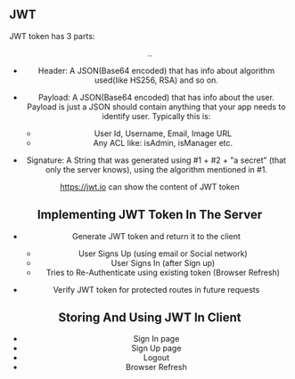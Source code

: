 ## JWT
JWT token has 3 parts: <header>.<payload>.<signature>

- Header: A JSON(Base64 encoded) that has info about algorithm used(like HS256, RSA) and so on.

- Payload: A JSON(Base64 encoded) that has info about the user. Payload is just a JSON should contain anything that your app needs to identify user.
Typically this is:
    - User Id, Username, Email, Image URL
    - Any ACL like: isAdmin, isManager etc.

- Signature: A String that was generated using #1 + #2 + "a secret” (that only the server knows), using the algorithm mentioned in #1.


https://jwt.io can show the content of JWT token 


## Implementing JWT Token In The Server
- Generate JWT token and return it to the client
    - User Signs Up (using email or Social network)
    - User Signs In (after Sign up)
    - Tries to Re-Authenticate using existing token (Browser Refresh)

- Verify JWT token for protected routes in future requests

## Storing And Using JWT In Client 
- Sign In page
- Sign Up page
- Logout
- Browser Refresh